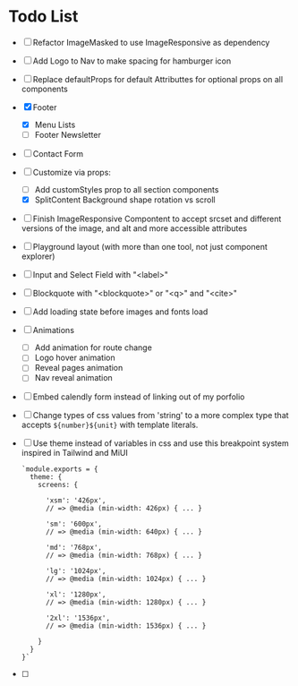 # Todo List


- [ ] Refactor ImageMasked to use ImageResponsive as dependency 
- [ ] Add Logo to Nav to make spacing for hamburger icon
- [ ] Replace defaultProps for default Attributtes for optional props on all components
- [x] Footer
  - [x] Menu Lists
  - [ ] Footer Newsletter
- [ ] Contact Form
- [ ] Customize via props:
  - [ ] Add customStyles prop to all section components
  - [x] SplitContent Background shape rotation vs scroll
- [ ] Finish ImageResponsive Compontent to accept srcset and different versions of the image, and alt and more accessible attributes
- [ ] Playground layout (with more than one tool, not just component explorer)
- [ ] Input and Select Field with "\<label>"
- [ ] Blockquote with "\<blockquote>" or "\<q>" and "\<cite>"
- [ ] Add loading state before images and fonts load
- [ ] Animations
  - [ ] Add animation for route change
  - [ ] Logo hover animation
  - [ ] Reveal pages animation
  - [ ] Nav reveal animation
- [ ] Embed calendly form instead of linking out of my porfolio
- [ ] Change types of css values from 'string' to a more complex type that accepts `${number}${unit}` with template literals.
- [ ] Use theme instead of variables in css and use this breakpoint system inspired in Tailwind and MiUI

      `module.exports = {
        theme: {
          screens: {

            'xsm': '426px',
            // => @media (min-width: 426px) { ... }

            'sm': '600px',
            // => @media (min-width: 640px) { ... }

            'md': '768px',
            // => @media (min-width: 768px) { ... }

            'lg': '1024px',
            // => @media (min-width: 1024px) { ... }

            'xl': '1280px',
            // => @media (min-width: 1280px) { ... }

            '2xl': '1536px',
            // => @media (min-width: 1536px) { ... }
            
          }
        }
      }`
- [ ] 